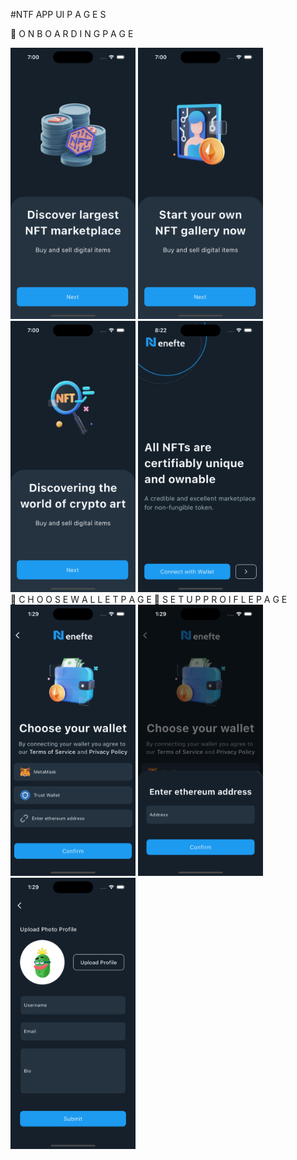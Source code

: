 #NTF APP UI 
P A G E S

📱 O N B O A R D I N G  P A G E 



<div class="image-row">
  <img src="screenshot/Simulator Screenshot - iPhone 15 Pro - 2024-05-20 at 19.00.07.png" width="200" />
  <img src="screenshot/Simulator Screenshot - iPhone 15 Pro - 2024-05-20 at 19.00.09.png" width="200" />
  <img src="screenshot/Simulator Screenshot - iPhone 15 Pro - 2024-05-20 at 19.00.12.png" width="200" />
  <img src="screenshot/Simulator Screenshot - iPhone 15 Pro - 2024-05-20 at 20.22.23.png" width="200" />
</div>
<div>
📱 C H O O S E W A L L E T P A G E
📱 S E T U P P R O I F L E P A G E
</div>
<div class="image-row">
  <img src="screenshot/Simulator Screenshot - iPhone 15 - 2024-05-23 at 13.29.38.png" width="200" />
  <img src="screenshot/Simulator Screenshot - iPhone 15 - 2024-05-23 at 13.29.41.png" width="200" />
  <img src="screenshot/Simulator Screenshot - iPhone 15 - 2024-05-23 at 13.29.51.png" width="200" />
</div>




